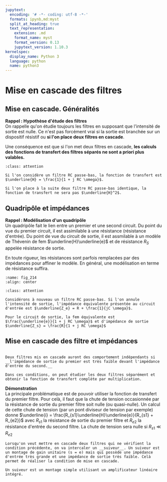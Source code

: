 ```yaml
---
jupytext:
  encoding: '# -*- coding: utf-8 -*-'
  formats: ipynb,md:myst
  split_at_heading: true
  text_representation:
    extension: .md
    format_name: myst
    format_version: 0.13
    jupytext_version: 1.10.3
kernelspec:
  display_name: Python 3
  language: python
  name: python3
---
```

# Mise en cascade des filtres

## Mise en cascade. Généralités

__Rappel : Hypothèse d'étude des filtres__  
On rappelle qu'on étudie toujours les filtres en supposant que l'intensité de sortie est nulle. Ce n'est pas forcément vrai si la sortie est branchée sur un dispositif résistif ou __si l'on place deux filtres en cascade__.

Une conséquence est que si l'on met deux filtres en cascade, __les calculs des fonctions de transfert des filtres séparés ne sont a priori plus valables.__


````{admonition} Exercice 
:class: attention

Si l'on considère un filtre RC passe-bas, la fonction de transfert est $\underline{H} = \frac{1}{1 + j RC \omega}$.

Si l'on place à la suite deux filtre RC passe-bas identique, la fonction de transfert ne sera pas $\underline{H}^2$.

````

## Quadripôle et impédances

__Rappel : Modélisation d'un quadripôle__  
Un quadripôle fait le lien entre un premier et une second circuit. Du point du vue du premier circuit, il est assimilable à une résistance (résistance d'entrée). Du point de vue du circuit de sortie, il est assmilable à un modèle de Thévenin de fem $\underline{H}\underline{e}$ et de résistance $R_S$ appelée résistance de sortie.

En toute rigueur, les résistances sont parfois remplacées par des impédances pour affiner le modèle. En général, une modélisation en terme de résistance suffira.

```{figure} ./images/elec_quadripole_model.jpg
:name: fig_214
:align: center

```


````{admonition} Exercice 
:class: attention

Considérons à nouveau un filtre RC passe-bas. Si l'on annule l'intensité de sortie, l'impédance équivalente présentée au circuit d'entrée est $\underline{Z_e} = R + \frac{1}{jC \omega}$.

Pour le circuit de sortie, la fem équivalente est $\frac{\underline{e}}{1 + j RC \omega}$ et d'impédance de sortie $\underline{Z_s} = \frac{R}{1 + j RC \omega}$

````

## Mise en cascade des filtre et impédances

````{important} __Fondamental : Mise en cascade__

Deux filtres mis en cascade auront des comportement indépendants si __l'impédance de sortie du premier est très faible devant l'impédance d'entrée du second.__

Dans ces conditions, on peut étudier les deux filtres séparément et obtenir la fonction de transfert complète par multiplication.

````


__Démonstration__  
La principale problématique est de pouvoir utiliser la fonction de transfert du premier filtre. Pour celà, il faut que la chute de tension occasionnée par la résistance de sortie du premier filtre soit nulle (ou quasi-nulle). Un calcul de cette chute de tension (par un pont diviseur de tension par exemple) donne $\underline{i} = \frac{R_{s1}\underline{H}\underline{e}}{R_{s1} + R_{e2}}$ avec $R_{s1}$ la résistance de sortie du premier filtre et $R_{e2}$ la résistance d'entrée du second filtre. La chute de tension sera nulle si $R_{s1} \ll R_{e2}$


````{dropdown} Mise en pratique: utilisation d'un suiveur.
Lorsqu'on veut mettre en cascade deux filtres qui ne vérifient la condition précédente, on va intercaler un __suiveur__. Un suiveur est un montage de gain unitaire (s = e) mais qui possède une impédance d'entrée très grande et une impédance de sortie très faible. Celà permet de réaliser la condition de mise en cascade.

Un suiveur est un montage simple utilisant un amplificateur linéaire intégré.

````

